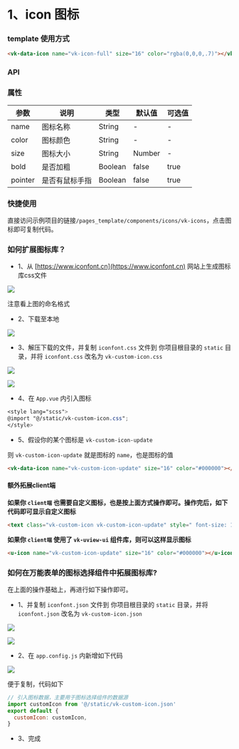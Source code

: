 # 1、icon 图标

### template 使用方式

```html
<vk-data-icon name="vk-icon-full" size="16" color="rgba(0,0,0,.7)"></vk-data-icon>
```
### API

### 属性

| 参数             | 说明                           | 类型    | 默认值  | 可选值 |
|------------------|-------------------------------|---------|--------|-------|
| name            | 图标名称 | String  | - | -  |
| color          | 图标颜色| String  | - | - |
| size          | 图标大小  | String | Number|  - | - |
| bold      | 是否加粗 | Boolean  | false | true  |
| pointer         | 是否有鼠标手指 | Boolean  | false | true  |

### 快捷使用

直接访问示例项目的链接`/pages_template/components/icons/vk-icons`，点击图标即可复制代码。


### 如何扩展图标库？

* 1、从 [https://www.iconfont.cn](https://www.iconfont.cn) 网站上生成图标库css文件

![](https://vkceyugu.cdn.bspapp.com/VKCEYUGU-cf0c5e69-620c-4f3c-84ab-f4619262939f/0a5b6fdc-aeb3-44e8-ab82-95bfdf052457.png)

注意看上图的命名格式

* 2、下载至本地

![](https://vkceyugu.cdn.bspapp.com/VKCEYUGU-cf0c5e69-620c-4f3c-84ab-f4619262939f/82b89772-7a86-445a-be0f-c22af9127bdb.png)

* 3、解压下载的文件，并复制 `iconfont.css` 文件到 你项目根目录的 `static` 目录，并将 `iconfont.css` 改名为 `vk-custom-icon.css`

![](https://vkceyugu.cdn.bspapp.com/VKCEYUGU-cf0c5e69-620c-4f3c-84ab-f4619262939f/682c34a8-2bc5-4a91-a17d-26247eeb9eb4.png)

![](https://vkceyugu.cdn.bspapp.com/VKCEYUGU-cf0c5e69-620c-4f3c-84ab-f4619262939f/24ee623d-fb3f-4149-9d19-7e9629c0b9a6.png)

* 4、在 `App.vue` 内引入图标

```scss
<style lang="scss">@import "@/static/vk-custom-icon.css";
</style>
```

* 5、假设你的某个图标是 `vk-custom-icon-update` 

则 `vk-custom-icon-update` 就是图标的 `name`，也是图标的值


```html
<vk-data-icon name="vk-custom-icon-update" size="16" color="#000000"></vk-data-icon>
```

#### 额外拓展client端

**如果你 `client端` 也需要自定义图标，也是按上面方式操作即可。操作完后，如下代码即可显示自定义图标**

```html
<text class="vk-custom-icon vk-custom-icon-update" style=" font-size: 16px;color: #000000;"></text>
```
    
**如果你 `client端` 使用了 `vk-uview-ui` 组件库，则可以这样显示图标**

```html
<u-icon name="vk-custom-icon-update" size="16" color="#000000"></u-icon>
```

### 如何在万能表单的图标选择组件中拓展图标库?

在上面的操作基础上，再进行如下操作即可。

* 1、并复制 `iconfont.json` 文件到 你项目根目录的 `static` 目录，并将 `iconfont.json` 改名为 `vk-custom-icon.json`

![](https://vkceyugu.cdn.bspapp.com/VKCEYUGU-cf0c5e69-620c-4f3c-84ab-f4619262939f/28d57fe9-9552-44ac-9864-9761bfe2b12f.png)

![](https://vkceyugu.cdn.bspapp.com/VKCEYUGU-cf0c5e69-620c-4f3c-84ab-f4619262939f/85716420-a73b-431a-84e8-96eb4b035bb5.png)

* 2、在 `app.config.js` 内新增如下代码

![](https://vkceyugu.cdn.bspapp.com/VKCEYUGU-cf0c5e69-620c-4f3c-84ab-f4619262939f/06e2ac64-7e30-488b-8a6a-e64008d51839.png)

便于复制，代码如下
```js
// 引入图标数据，主要用于图标选择组件的数据源
import customIcon from '@/static/vk-custom-icon.json'
export default {
  customIcon: customIcon,
}
```

* 3、完成


